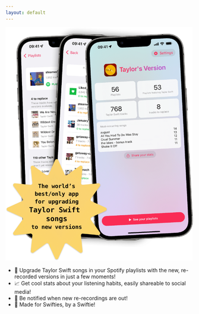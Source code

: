 ```yaml
---
layout: default
---
```


<div class="image-hero">
    <img src="/assets/hero.png" />
</div>

<ul class="charm-points">
  <li>
    <span class="charm-point-icon">🔁</span>
    Upgrade Taylor Swift songs in your Spotify playlists with the new, re-recorded versions in just a few moments!
  </li>
  <li>
    <span class="charm-point-icon">📈</span>
    Get cool stats about your listening habits, easily shareable to social media!
  </li>
  <li>
    <span class="charm-point-icon">💌</span>
    Be notified when new re-recordings are out!
  </li>
  <li>
    <span class="charm-point-icon">🧣</span>
    Made for Swifties, by a Swiftie!
  </li>
</ul>
